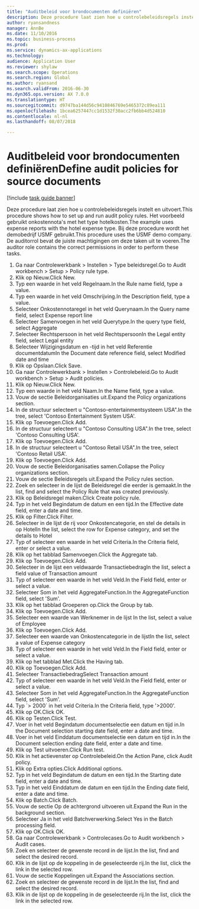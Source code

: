 ```yaml
--- 
title: "Auditbeleid voor brondocumenten definiëren"
description: Deze procedure laat zien hoe u controlebeleidsregels instelt en uitvoert.
author: ryansandness
manager: AnnBe
ms.date: 11/10/2016
ms.topic: business-process
ms.prod: 
ms.service: dynamics-ax-applications
ms.technology: 
audience: Application User
ms.reviewer: shylaw
ms.search.scope: Operations
ms.search.region: Global
ms.author: ryansand
ms.search.validFrom: 2016-06-30
ms.dyn365.ops.version: AX 7.0.0
ms.translationtype: HT
ms.sourcegitcommit: d9747ba144d56c9410846769e5465372c89ea111
ms.openlocfilehash: 1bcea6257447cc1d1532f30acc2fb6bb4d524810
ms.contentlocale: nl-nl
ms.lasthandoff: 08/07/2018

---
```

# <a name="define-audit-policies-for-source-documents"></a><span data-ttu-id="41ce6-103">Auditbeleid voor brondocumenten definiëren</span><span class="sxs-lookup"><span data-stu-id="41ce6-103">Define audit policies for source documents</span></span>

[!include [task guide banner](../../includes/task-guide-banner.md)]

<span data-ttu-id="41ce6-104">Deze procedure laat zien hoe u controlebeleidsregels instelt en uitvoert.</span><span class="sxs-lookup"><span data-stu-id="41ce6-104">This procedure shows how to set up and run audit policy rules.</span></span> <span data-ttu-id="41ce6-105">Het voorbeeld gebruikt onkostennota's met het type hotelkosten.</span><span class="sxs-lookup"><span data-stu-id="41ce6-105">The example uses expense reports with the hotel expense type.</span></span> <span data-ttu-id="41ce6-106">Bij deze procedure wordt het demobedrijf USMF gebruikt.</span><span class="sxs-lookup"><span data-stu-id="41ce6-106">This procedure uses the USMF demo company.</span></span> <span data-ttu-id="41ce6-107">De auditorrol bevat de juiste machtigingen om deze taken uit te voeren.</span><span class="sxs-lookup"><span data-stu-id="41ce6-107">The auditor role contains the correct permissions in order to perform these tasks.</span></span>

1. <span data-ttu-id="41ce6-108">Ga naar Controlewerkbank > Instellen > Type beleidsregel.</span><span class="sxs-lookup"><span data-stu-id="41ce6-108">Go to Audit workbench > Setup > Policy rule type.</span></span>
2. <span data-ttu-id="41ce6-109">Klik op Nieuw.</span><span class="sxs-lookup"><span data-stu-id="41ce6-109">Click New.</span></span>
3. <span data-ttu-id="41ce6-110">Typ een waarde in het veld Regelnaam.</span><span class="sxs-lookup"><span data-stu-id="41ce6-110">In the Rule name field, type a value.</span></span>
4. <span data-ttu-id="41ce6-111">Typ een waarde in het veld Omschrijving.</span><span class="sxs-lookup"><span data-stu-id="41ce6-111">In the Description field, type a value.</span></span>
5. <span data-ttu-id="41ce6-112">Selecteer Onkostennotaregel in het veld Querynaam.</span><span class="sxs-lookup"><span data-stu-id="41ce6-112">In the Query name field, select Expense report line</span></span>
6. <span data-ttu-id="41ce6-113">Selecteer Samenvoegen in het veld Querytype.</span><span class="sxs-lookup"><span data-stu-id="41ce6-113">In the query type field, select Aggregate</span></span>
7. <span data-ttu-id="41ce6-114">Selecteer Rechtspersoon in het veld Rechtspersoon</span><span class="sxs-lookup"><span data-stu-id="41ce6-114">In the Legal entity field, select Legal entity</span></span>
8. <span data-ttu-id="41ce6-115">Selecteer Wijzigingsdatum en -tijd in het veld Referentie documentdatum</span><span class="sxs-lookup"><span data-stu-id="41ce6-115">In the Document date reference field, select Modified date and time</span></span>
9. <span data-ttu-id="41ce6-116">Klik op Opslaan.</span><span class="sxs-lookup"><span data-stu-id="41ce6-116">Click Save.</span></span>
10. <span data-ttu-id="41ce6-117">Ga naar Controlewerkbank > Instellen > Controlebeleid.</span><span class="sxs-lookup"><span data-stu-id="41ce6-117">Go to Audit workbench > Setup > Audit policies.</span></span>
11. <span data-ttu-id="41ce6-118">Klik op Nieuw.</span><span class="sxs-lookup"><span data-stu-id="41ce6-118">Click New.</span></span>
12. <span data-ttu-id="41ce6-119">Typ een waarde in het veld Naam.</span><span class="sxs-lookup"><span data-stu-id="41ce6-119">In the Name field, type a value.</span></span>
13. <span data-ttu-id="41ce6-120">Vouw de sectie Beleidorganisaties uit.</span><span class="sxs-lookup"><span data-stu-id="41ce6-120">Expand the Policy organizations section.</span></span>
14. <span data-ttu-id="41ce6-121">In de structuur selecteert u "Contoso-entertainmentsysteem USA".</span><span class="sxs-lookup"><span data-stu-id="41ce6-121">In the tree, select 'Contoso Entertainment System USA'.</span></span>
15. <span data-ttu-id="41ce6-122">Klik op Toevoegen.</span><span class="sxs-lookup"><span data-stu-id="41ce6-122">Click Add.</span></span>
16. <span data-ttu-id="41ce6-123">In de structuur selecteert u "Contoso Consulting USA".</span><span class="sxs-lookup"><span data-stu-id="41ce6-123">In the tree, select 'Contoso Consulting USA'.</span></span>
17. <span data-ttu-id="41ce6-124">Klik op Toevoegen.</span><span class="sxs-lookup"><span data-stu-id="41ce6-124">Click Add.</span></span>
18. <span data-ttu-id="41ce6-125">In de structuur selecteert u "Contoso Retail USA".</span><span class="sxs-lookup"><span data-stu-id="41ce6-125">In the tree, select 'Contoso Retail USA'.</span></span>
19. <span data-ttu-id="41ce6-126">Klik op Toevoegen.</span><span class="sxs-lookup"><span data-stu-id="41ce6-126">Click Add.</span></span>
20. <span data-ttu-id="41ce6-127">Vouw de sectie Beleidorganisaties samen.</span><span class="sxs-lookup"><span data-stu-id="41ce6-127">Collapse the Policy organizations section.</span></span>
21. <span data-ttu-id="41ce6-128">Vouw de sectie Beleidsregels uit.</span><span class="sxs-lookup"><span data-stu-id="41ce6-128">Expand the Policy rules section.</span></span>
22. <span data-ttu-id="41ce6-129">Zoek en selecteer in de lijst de Beleidsregel die eerder is gemaakt.</span><span class="sxs-lookup"><span data-stu-id="41ce6-129">In the list, find and select the Policy Rule that was created previously.</span></span>
23. <span data-ttu-id="41ce6-130">Klik op Beleidsregel maken.</span><span class="sxs-lookup"><span data-stu-id="41ce6-130">Click Create policy rule.</span></span>
24. <span data-ttu-id="41ce6-131">Typ in het veld Begindatum de datum en een tijd.</span><span class="sxs-lookup"><span data-stu-id="41ce6-131">In the Effective date field, enter a date and time.</span></span>
25. <span data-ttu-id="41ce6-132">Klik op Filter.</span><span class="sxs-lookup"><span data-stu-id="41ce6-132">Click Filter.</span></span>
26. <span data-ttu-id="41ce6-133">Selecteer in de lijst de rij voor Onkostencategorie, en stel de details in op Hotel</span><span class="sxs-lookup"><span data-stu-id="41ce6-133">In the list, select the row for Expense category, and set the details to Hotel</span></span>
27. <span data-ttu-id="41ce6-134">Typ of selecteer een waarde in het veld Criteria.</span><span class="sxs-lookup"><span data-stu-id="41ce6-134">In the Criteria field, enter or select a value.</span></span>
28. <span data-ttu-id="41ce6-135">Klik op het tabblad Samenvoegen.</span><span class="sxs-lookup"><span data-stu-id="41ce6-135">Click the Aggregate tab.</span></span>
29. <span data-ttu-id="41ce6-136">Klik op Toevoegen.</span><span class="sxs-lookup"><span data-stu-id="41ce6-136">Click Add.</span></span>
30. <span data-ttu-id="41ce6-137">Selecteer in de lijst een veldwaarde Transactiebedrag</span><span class="sxs-lookup"><span data-stu-id="41ce6-137">In the list, select a field value of Transaction amount</span></span>
31. <span data-ttu-id="41ce6-138">Typ of selecteer een waarde in het veld Veld.</span><span class="sxs-lookup"><span data-stu-id="41ce6-138">In the Field field, enter or select a value.</span></span>
32. <span data-ttu-id="41ce6-139">Selecteer Som in het veld AggregateFunction.</span><span class="sxs-lookup"><span data-stu-id="41ce6-139">In the AggregateFunction field, select 'Sum'.</span></span>
33. <span data-ttu-id="41ce6-140">Klik op het tabblad Groeperen op.</span><span class="sxs-lookup"><span data-stu-id="41ce6-140">Click the Group by tab.</span></span>
34. <span data-ttu-id="41ce6-141">Klik op Toevoegen.</span><span class="sxs-lookup"><span data-stu-id="41ce6-141">Click Add.</span></span>
35. <span data-ttu-id="41ce6-142">Selecteer een waarde van Werknemer in de lijst </span><span class="sxs-lookup"><span data-stu-id="41ce6-142">In the list, select a value of Employee</span></span> 
36. <span data-ttu-id="41ce6-143">Klik op Toevoegen.</span><span class="sxs-lookup"><span data-stu-id="41ce6-143">Click Add.</span></span>
37. <span data-ttu-id="41ce6-144">Selecteer een waarde van Onkostencategorie in de lijst</span><span class="sxs-lookup"><span data-stu-id="41ce6-144">In the list, select a value of Expense category</span></span>
38. <span data-ttu-id="41ce6-145">Typ of selecteer een waarde in het veld Veld.</span><span class="sxs-lookup"><span data-stu-id="41ce6-145">In the Field field, enter or select a value.</span></span>
39. <span data-ttu-id="41ce6-146">Klik op het tabblad Met.</span><span class="sxs-lookup"><span data-stu-id="41ce6-146">Click the Having tab.</span></span>
40. <span data-ttu-id="41ce6-147">Klik op Toevoegen.</span><span class="sxs-lookup"><span data-stu-id="41ce6-147">Click Add.</span></span>
41. <span data-ttu-id="41ce6-148">Selecteer Transactiebedrag</span><span class="sxs-lookup"><span data-stu-id="41ce6-148">Select Transaction amount</span></span>
42. <span data-ttu-id="41ce6-149">Typ of selecteer een waarde in het veld Veld.</span><span class="sxs-lookup"><span data-stu-id="41ce6-149">In the Field field, enter or select a value.</span></span>
43. <span data-ttu-id="41ce6-150">Selecteer Som in het veld AggregateFunction.</span><span class="sxs-lookup"><span data-stu-id="41ce6-150">In the AggregateFunction field, select 'Sum'.</span></span>
44. <span data-ttu-id="41ce6-151">Typ ´> 2000´ in het veld Criteria.</span><span class="sxs-lookup"><span data-stu-id="41ce6-151">In the Criteria field, type '>2000'.</span></span>
45. <span data-ttu-id="41ce6-152">Klik op OK.</span><span class="sxs-lookup"><span data-stu-id="41ce6-152">Click OK.</span></span>
46. <span data-ttu-id="41ce6-153">Klik op Testen.</span><span class="sxs-lookup"><span data-stu-id="41ce6-153">Click Test.</span></span>
47. <span data-ttu-id="41ce6-154">Voer in het veld Begindatum documentselectie een datum en tijd in.</span><span class="sxs-lookup"><span data-stu-id="41ce6-154">In the Document selection starting date field, enter a date and time.</span></span>
48. <span data-ttu-id="41ce6-155">Voer in het veld Einddatum documentselectie een datum en tijd in.</span><span class="sxs-lookup"><span data-stu-id="41ce6-155">In the Document selection ending date field, enter a date and time.</span></span>
49. <span data-ttu-id="41ce6-156">Klik op Test uitvoeren.</span><span class="sxs-lookup"><span data-stu-id="41ce6-156">Click Run test.</span></span>
50. <span data-ttu-id="41ce6-157">Klik in het actievenster op Controlebeleid.</span><span class="sxs-lookup"><span data-stu-id="41ce6-157">On the Action Pane, click Audit policy.</span></span>
51. <span data-ttu-id="41ce6-158">Klik op Extra opties.</span><span class="sxs-lookup"><span data-stu-id="41ce6-158">Click Additional options.</span></span>
52. <span data-ttu-id="41ce6-159">Typ in het veld Begindatum de datum en een tijd.</span><span class="sxs-lookup"><span data-stu-id="41ce6-159">In the Starting date field, enter a date and time.</span></span>
53. <span data-ttu-id="41ce6-160">Typ in het veld Einddatum de datum en een tijd.</span><span class="sxs-lookup"><span data-stu-id="41ce6-160">In the Ending date field, enter a date and time.</span></span>
54. <span data-ttu-id="41ce6-161">Klik op Batch.</span><span class="sxs-lookup"><span data-stu-id="41ce6-161">Click Batch.</span></span>
55. <span data-ttu-id="41ce6-162">Vouw de sectie Op de achtergrond uitvoeren uit.</span><span class="sxs-lookup"><span data-stu-id="41ce6-162">Expand the Run in the background section.</span></span>
56. <span data-ttu-id="41ce6-163">Selecteer Ja in het veld Batchverwerking.</span><span class="sxs-lookup"><span data-stu-id="41ce6-163">Select Yes in the Batch processing field.</span></span>
57. <span data-ttu-id="41ce6-164">Klik op OK.</span><span class="sxs-lookup"><span data-stu-id="41ce6-164">Click OK.</span></span>
58. <span data-ttu-id="41ce6-165">Ga naar Controlewerkbank > Controlecases.</span><span class="sxs-lookup"><span data-stu-id="41ce6-165">Go to Audit workbench > Audit cases.</span></span>
59. <span data-ttu-id="41ce6-166">Zoek en selecteer de gewenste record in de lijst.</span><span class="sxs-lookup"><span data-stu-id="41ce6-166">In the list, find and select the desired record.</span></span>
60. <span data-ttu-id="41ce6-167">Klik in de lijst op de koppeling in de geselecteerde rij.</span><span class="sxs-lookup"><span data-stu-id="41ce6-167">In the list, click the link in the selected row.</span></span>
61. <span data-ttu-id="41ce6-168">Vouw de sectie Koppelingen uit.</span><span class="sxs-lookup"><span data-stu-id="41ce6-168">Expand the Associations section.</span></span>
62. <span data-ttu-id="41ce6-169">Zoek en selecteer de gewenste record in de lijst.</span><span class="sxs-lookup"><span data-stu-id="41ce6-169">In the list, find and select the desired record.</span></span>
63. <span data-ttu-id="41ce6-170">Klik in de lijst op de koppeling in de geselecteerde rij.</span><span class="sxs-lookup"><span data-stu-id="41ce6-170">In the list, click the link in the selected row.</span></span>


